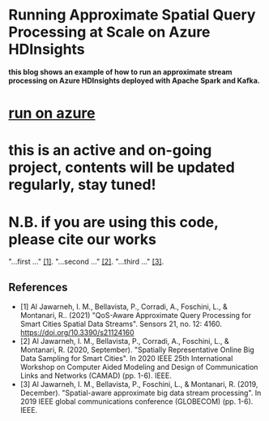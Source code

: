 # Running Approximate Spatial Query Processing at Scale on Azure HDInsights

**this blog shows an example of how to run an approximate stream processing on Azure HDInsights deployed with Apache Spark and Kafka.**


# [run on azure](./instructions/run_on_Azure.md)

# this is an active and on-going project, contents will be updated regularly, stay tuned!

# N.B. if you are using this code, please cite our works
"...first ..." [[1]](#1).
"...second ..." [[2]](#2).
"...third ..." [[3]](#3).

## References
- <a id="1">[1]</a> 
Al Jawarneh, I. M., Bellavista, P., Corradi, A., Foschini, L., & Montanari, R..  (2021)
"QoS-Aware Approximate Query Processing for Smart Cities Spatial Data Streams".
Sensors 21, no. 12: 4160. https://doi.org/10.3390/s21124160
- <a id="2">[2]</a> 
Al Jawarneh, I. M., Bellavista, P., Corradi, A., Foschini, L., & Montanari, R. (2020, September).
"Spatially Representative Online Big Data Sampling for Smart Cities".
In 2020 IEEE 25th International Workshop on Computer Aided Modeling and Design of Communication Links and Networks (CAMAD) (pp. 1-6). IEEE.
- <a id="3">[3]</a> 
Al Jawarneh, I. M., Bellavista, P., Foschini, L., & Montanari, R. (2019, December). 
"Spatial-aware approximate big data stream processing". 
In 2019 IEEE global communications conference (GLOBECOM) (pp. 1-6). IEEE.
